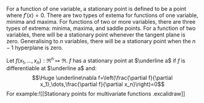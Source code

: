 
For a function of one variable, a stationary point is defined to be a point where $f'(x)=0$. There are two types of extema for functions of one variable, minima and maxima. For functions of two or more variables, there are three types of extrema: minima, maxima, and saddle points. For a function of two variables, there will be a stationary point whenever the tangent plane is zero. Generalising to $n$ variables, there will be a stationary point when the $n-1$ hyperplane is zero.

Let $f(x_1,\dots,x_n):\Re^n\mapsto\Re$. $f$ has a stationary point at $\underline a$ if $f$ is differentiable at $\underline a$ and:$$\Huge \underline\nabla f=\left(\frac{\partial f}{\partial x_1},\dots,\frac{\partial f}{\partial x_n}\right)=0$$For example:![[Stationary points for multivariate functions .excalidraw]]